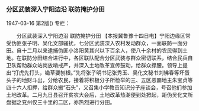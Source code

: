 ### 分区武装深入宁阳边沿  联防掩护分田

1947-03-16
第2版()
专栏：

　　分区武装深入宁阳边沿
    联防掩护分田
    【本报冀鲁豫十四日电】宁阳边缘区常受伪匪张子明、吴化文部骚扰，七分区武装深入农村发动群众，一面联防一面分田。自十二月以来逮捕伪匪小洛阳黄其兴以下百余人，使八十余村的农民得到土地。在联防分田结合进行中，各区联队配合分区武装与群众密切联系，结合民兵自卫队帮助群众站岗放哨戒严，并深入土地改革宣传鼓动，给群众撑腰。领导上提出“打虎先打头，锄草要刨根。”先将张子明书记张秀玉、吴化文秘书刘怫春等坏蛋头子的地财斗出，分给农民，接着将积极分子所检举的三、五区恶霸地主朱宝贞等四十六人扣押，给群众搬“石头”，又召集小学教员知识分子座谈会，号召他们参加土地改革。二月九日县召开贫农大会后，土地改革热潮便到处掀起，距伪吴化文所盘据之兖州仅三十里的二区，亦热烈进行分田。
